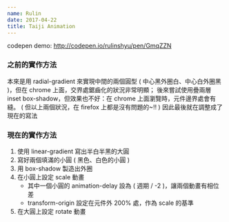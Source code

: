 ```yaml
---
name: Rulin
date: 2017-04-22
title: Taiji Animation
---
```


codepen demo:
http://codepen.io/rulinshyu/pen/GmqZZN

### 之前的實作方法
本來是用 radial-gradient 來實現中間的兩個圓型 ( 中心黑外圈白、中心白外圈黑 )，但在 chrome 上面，交界處鋸齒化的狀況非常明顯；
後來嘗試使用疊兩層 inset box-shadow，但效果也不好：在 chrome 上面瀏覽時，元件邊界處會有縫。
( 但以上兩個狀況，在 firefox 上都是沒有問題的~!! )
因此最後就在調整成了現在的寫法

### 現在的實作方法
1. 使用 linear-gradient 寫出半白半黑的大圓
2. 寫好兩個填滿的小圓 ( 黑色、白色的小圓 )
3. 用 box-shadow 製造出外圈
4. 在小圓上設定 scale 動畫
    * 其中一個小圓的 animation-delay 設為 ( 週期 / -2 )，讓兩個動畫有相位差
    * transform-origin 設定在元件外 200% 處，作為 scale 的基準
5. 在大圓上設定 rotate 動畫
